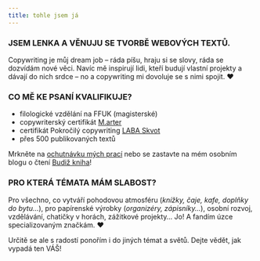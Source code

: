 ```yaml
---
title: tohle jsem já
---
```

### JSEM LENKA A VĚNUJU SE TVORBĚ WEBOVÝCH TEXTŮ.

Copywriting je můj dream job – ráda píšu, hraju si se slovy, ráda se dozvídám nové věci. Navíc mě inspirují lidi, kteří budují vlastní projekty a dávají do nich srdce – no a copywriting mi dovoluje se s nimi spojit. ♥

### CO MĚ KE PSANÍ KVALIFIKUJE?

* filologické vzdělání na FFUK (magisterské)
* copywriterský certifikát [M.arter](https://app.openbadges.me/view/#!/badge?badgeid=553029d5-0687-4237-9843-0efadc6999b0&includeSocials=true)
* certifikát Pokročilý copywriting [LABA Skvot](https://lms.skvt.cz/certificate/6a4524768d3478ee60e7b8bcc10944e6)
* přes 500 publikovaných textů

Mrkněte na [ochutnávku mých prací](#reference) nebo se zastavte na mém osobním blogu o čtení [Budiž kniha](https://www.budizkniha.cz/)!

### PRO KTERÁ TÉMATA MÁM SLABOST?

Pro všechno, co vytváří pohodovou atmosféru (*knížky, čaje, kafe, doplňky do bytu…*), pro papírenské výrobky (*organizéry, zápisníky…*), osobní rozvoj, vzdělávání, chatičky v horách, zážitkové projekty… Jo! A fandím úzce specializovaným značkám. ♥ 

Určitě se ale s radostí ponořím i do jiných témat a světů. Dejte vědět, jak vypadá ten VÁŠ!
